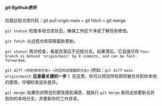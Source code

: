 ##### git与github使用

拉取远程仓库代码：git pull origin main  =  git fetch  +  git merge



`git status`: 检查本地仓库状态，确保工作区干净或了解现有修改。

`git fetch`: 从远程仓库获取最新更新。

`git status`: 再次检查，看是否落后于远程分支。如果落后，它会提示你 `Your branch is behind 'origin/main' by X commits, and can be fast-forwarded.`

`git diff <你的本地分支> <对应的远程跟踪分支>` (例如：`git diff main origin/main`): **这是最关键的一步！** 在这里，你可以预览所有即将被合并到你本地的更改。仔细检查这些差异。

`git merge`: 如果你对预览的更改感到满意，就执行 `git merge` 来将这些更新合并到你的本地分支，并更新你的工作目录。
